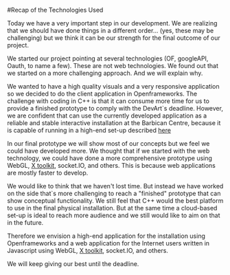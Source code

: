 #Recap of the Technologies Used

Today we have a very important step in our development. We are realizing that we should have done things in a different order... (yes, these may be challenging) but we think it can be our strength for the final outcome of our project.

We started our project pointing at several technologies (OF, googleAPI, Oauth, to name a few). These are not web technologies. We found out that we started on a more challenging approach. And we will explain why.

We wanted to have a high quality visuals and a very responsive application so we decided to do the client application in Openframeworks. The challenge with coding in C++ is that it can consume more time for us to provide a finished prototype to comply with the DevArt`s deadline. However, we are confident that can use the currently developed application as a reliable and stable interactive installation at the Barbican Centre, because it is capable of running in a high-end set-up described [here](2014-03-19-Installation-Insights.md)

In our final prototype we will show most of our concepts but we feel we could have developed more. We thought that if we started with the web technology, we could have done a more comprehensive prototype using WebGL, [X toolkit](https://github.com/xtk/X), socket.IO, and others. This is because web applications are mostly faster to develop.

We would like to think that we haven't lost time. But instead we have worked on the side that`s more challenging to reach a "finished" prototype that can show conceptual functionality. We still feel that  C++ would the best platform to use in the final physical installation. But at the same time a cloud-based set-up is ideal to reach more audience and we still would like to aim on that in the future.

Therefore we envision a high-end application for the installation using Openframeworks and a web application for the Internet users written in Javascript using WebGL, [X toolkit](https://github.com/xtk/X), socket.IO, and others.

We will keep giving our best until the deadline.
